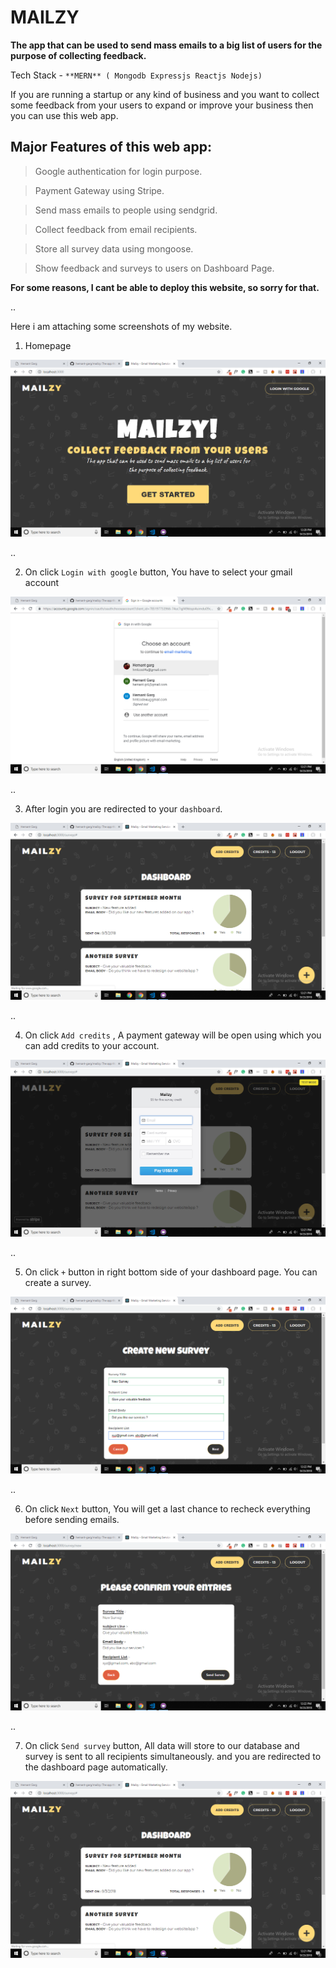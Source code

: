# MAILZY

**The app that can be used to send mass emails to a big list of users for the purpose of collecting feedback.**

Tech Stack - `**MERN** ( Mongodb Expressjs Reactjs Nodejs)`

If you are running a startup or any kind of business and you want to collect some feedback from your users to expand or improve your business then you can use this web app.

## Major Features of this web app: 

 > Google authentication for login purpose.

 > Payment Gateway using Stripe.
 
 > Send mass emails to people using sendgrid.
 
 > Collect feedback from email recipients.
 
 > Store all survey data using mongoose.
 
 > Show feedback and surveys to users on Dashboard Page.

**For some reasons, I cant be able to deploy this website, so sorry for that.**

..

Here i am attaching some screenshots of my website. 

1) Homepage

<img src='./media/Screenshot (290).png'>

..

2) On click `Login with google` button, You have to select your gmail account

<img src='./media/Screenshot (291).png'>

..

3) After login you are redirected to your `dashboard`.

<img src='./media/Screenshot (292).png'>

..

4) On click `Add credits` , A payment gateway will be open using which you can add credits to your account.

<img src='./media/Screenshot (293).png'>

..

5) On click `+` button in right bottom side of your dashboard page. You can create a survey.

<img src='./media/Screenshot (295).png'>

..

6) On click `Next` button, You will get a last chance to recheck everything before sending emails.

<img src='./media/Screenshot (296).png'>

..

7) On click `Send survey` button, All data will store to our database and survey is sent to all recipients simultaneously. and you are redirected to the dashboard page automatically.

<img src='./media/Screenshot (292).png'>
